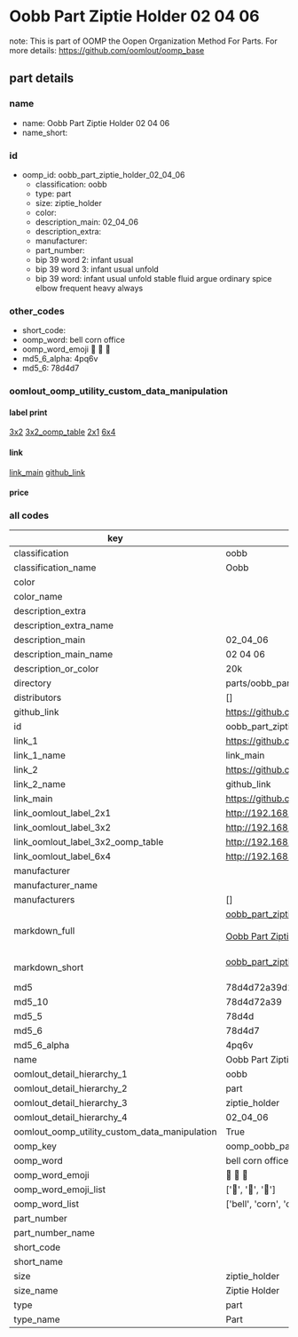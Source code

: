 # Oobb Part Ziptie Holder 02 04 06  

note: This is part of OOMP the Oopen Organization Method For Parts. For more details: https://github.com/oomlout/oomp_base

##  part details





### name
* name: Oobb Part Ziptie Holder 02 04 06
* name_short: 
### id
* oomp_id: oobb_part_ziptie_holder_02_04_06
  * classification: oobb
  * type: part
  * size: ziptie_holder
  * color: 
  * description_main: 02_04_06
  * description_extra: 
  * manufacturer: 
  * part_number: 
  * bip 39 word 2: infant usual
  * bip 39 word 3: infant usual unfold
  * bip 39 word: infant usual unfold stable fluid argue ordinary spice elbow frequent heavy always

### other_codes
* short_code: 
* oomp_word: bell corn office
* oomp_word_emoji :bell: :corn: :office:
* md5_6_alpha: 4pq6v
* md5_6: 78d4d7






### oomlout_oomp_utility_custom_data_manipulation
#### label print
[3x2](http://192.168.1.245:1112/?label=oomp%204pq6v)
[3x2_oomp_table](http://192.168.1.107:1112/?label=oomp%204pq6v)
[2x1](http://192.168.1.242:1112/?label=oomp%204pq6v)
[6x4](http://192.168.1.55:1112/?label=oomp%204pq6v)    

#### link

[link_main](https://github.com/oomlout/oomlout_oomp_current_version_messy/tree/main/parts/oobb_part_ziptie_holder_02_04_06) [github_link](https://github.com/oomlout/oomlout_oomp_part_src/tree/main/parts/oobb_part_ziptie_holder_02_04_06)                             

#### price







### all codes 
| key | value |  
| --- | --- |  
| classification | oobb |  
| classification_name | Oobb |  
| color |  |  
| color_name |  |  
| description_extra |  |  
| description_extra_name |  |  
| description_main | 02_04_06 |  
| description_main_name | 02 04 06 |  
| description_or_color | 20k |  
| directory | parts/oobb_part_ziptie_holder_02_04_06 |  
| distributors | [] |  
| github_link | https://github.com/oomlout/oomlout_oomp_part_src/tree/main/parts/oobb_part_ziptie_holder_02_04_06 |  
| id | oobb_part_ziptie_holder_02_04_06 |  
| link_1 | https://github.com/oomlout/oomlout_oomp_current_version_messy/tree/main/parts/oobb_part_ziptie_holder_02_04_06 |  
| link_1_name | link_main |  
| link_2 | https://github.com/oomlout/oomlout_oomp_part_src/tree/main/parts/oobb_part_ziptie_holder_02_04_06 |  
| link_2_name | github_link |  
| link_main | https://github.com/oomlout/oomlout_oomp_current_version_messy/tree/main/parts/oobb_part_ziptie_holder_02_04_06 |  
| link_oomlout_label_2x1 | http://192.168.1.242:1112/?label=oomp%204pq6v |  
| link_oomlout_label_3x2 | http://192.168.1.245:1112/?label=oomp%204pq6v |  
| link_oomlout_label_3x2_oomp_table | http://192.168.1.107:1112/?label=oomp%204pq6v |  
| link_oomlout_label_6x4 | http://192.168.1.55:1112/?label=oomp%204pq6v |  
| manufacturer |  |  
| manufacturer_name |  |  
| manufacturers | [] |  
| markdown_full | [oobb_part_ziptie_holder_02_04_06](https://github.com/oomlout/oomlout_oomp_current_version_messy/tree/main/parts/oobb_part_ziptie_holder_02_04_06)<br>[](https://github.com/oomlout/oomlout_oomp_current_version_messy/tree/main/parts/oobb_part_ziptie_holder_02_04_06)<br>[Oobb Part Ziptie Holder 02 04 06](https://github.com/oomlout/oomlout_oomp_current_version_messy/tree/main/parts/oobb_part_ziptie_holder_02_04_06)<br><br> |  
| markdown_short | [oobb_part_ziptie_holder_02_04_06](https://github.com/oomlout/oomlout_oomp_current_version_messy/tree/main/parts/oobb_part_ziptie_holder_02_04_06)<br><br> |  
| md5 | 78d4d72a39d193882e2cdd3dda7c0b9a |  
| md5_10 | 78d4d72a39 |  
| md5_5 | 78d4d |  
| md5_6 | 78d4d7 |  
| md5_6_alpha | 4pq6v |  
| name | Oobb Part Ziptie Holder 02 04 06 |  
| oomlout_detail_hierarchy_1 | oobb |  
| oomlout_detail_hierarchy_2 | part |  
| oomlout_detail_hierarchy_3 | ziptie_holder |  
| oomlout_detail_hierarchy_4 | 02_04_06 |  
| oomlout_oomp_utility_custom_data_manipulation | True |  
| oomp_key | oomp_oobb_part_ziptie_holder_02_04_06 |  
| oomp_word | bell corn office |  
| oomp_word_emoji | :bell: :corn: :office: |  
| oomp_word_emoji_list | [':bell:', ':corn:', ':office:'] |  
| oomp_word_list | ['bell', 'corn', 'office'] |  
| part_number |  |  
| part_number_name |  |  
| short_code |  |  
| short_name |  |  
| size | ziptie_holder |  
| size_name | Ziptie Holder |  
| type | part |  
| type_name | Part |  
